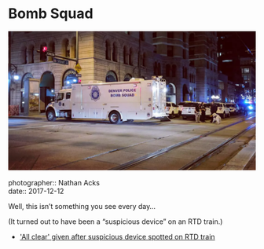 # Bomb Squad

![A large truck marked “Denver Police Bomb Squad” blocks a nighttime intersection](assets/2017-12-12-bomb-squad.webp)

photographer:: Nathan Acks  
date:: 2017-12-12

Well, this isn’t something you see every day…

(It turned out to have been a “suspicious device” on an RTD train.)

* ['All clear' given after suspicious device spotted on RTD train](http://www.9news.com/mobile/article/news/local/all-clear-given-after-suspicious-device-spotted-on-rtd-train/73-498997303)
